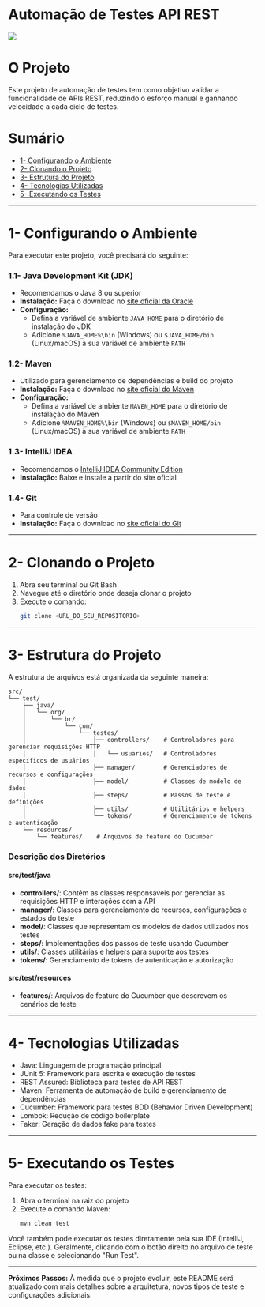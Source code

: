 # Automação de Testes API REST

![](.gitbucket/images/banner.png)

# O Projeto
Este projeto de automação de testes tem como objetivo validar a funcionalidade de APIs REST, reduzindo o esforço manual e ganhando velocidade a cada ciclo de testes.

# Sumário

- [1- Configurando o Ambiente](#1--configurando-o-ambiente)
- [2- Clonando o Projeto](#2--clonando-o-projeto)
- [3- Estrutura do Projeto](#3--estrutura-do-projeto)
- [4- Tecnologias Utilizadas](#4--tecnologias-utilizadas)
- [5- Executando os Testes](#5--executando-os-testes)

---

<h1><a name="1--configurando-o-ambiente"></a>1- Configurando o Ambiente</h1>

Para executar este projeto, você precisará do seguinte:

### 1.1- Java Development Kit (JDK)
- Recomendamos o Java 8 ou superior
- **Instalação:** Faça o download no [site oficial da Oracle](https://www.oracle.com/br/java/technologies/javase/javase-jdk8-downloads.html)
- **Configuração:**
    - Defina a variável de ambiente `JAVA_HOME` para o diretório de instalação do JDK
    - Adicione `%JAVA_HOME%\bin` (Windows) ou `$JAVA_HOME/bin` (Linux/macOS) à sua variável de ambiente `PATH`

### 1.2- Maven
- Utilizado para gerenciamento de dependências e build do projeto
- **Instalação:** Faça o download no [site oficial do Maven](https://maven.apache.org/download.cgi)
- **Configuração:**
    - Defina a variável de ambiente `MAVEN_HOME` para o diretório de instalação do Maven
    - Adicione `%MAVEN_HOME%\bin` (Windows) ou `$MAVEN_HOME/bin` (Linux/macOS) à sua variável de ambiente `PATH`

### 1.3- IntelliJ IDEA
- Recomendamos o [IntelliJ IDEA Community Edition](https://www.jetbrains.com/pt-br/idea/download)
- **Instalação:** Baixe e instale a partir do site oficial

### 1.4- Git
- Para controle de versão
- **Instalação:** Faça o download no [site oficial do Git](https://git-scm.com/downloads)

---

<h1><a name="2--clonando-o-projeto"></a>2- Clonando o Projeto</h1>

1. Abra seu terminal ou Git Bash
2. Navegue até o diretório onde deseja clonar o projeto
3. Execute o comando:
    ```bash
    git clone <URL_DO_SEU_REPOSITORIO>
    ```

---

<h1><a name="3--estrutura-do-projeto"></a>3- Estrutura do Projeto</h1>

A estrutura de arquivos está organizada da seguinte maneira:

```
src/
└── test/
    ├── java/
    │   └── org/
    │       └── br/
    │           └── com/
    │               └── testes/
    │                   ├── controllers/    # Controladores para gerenciar requisições HTTP
    │                   │   └── usuarios/   # Controladores específicos de usuários
    │                   ├── manager/        # Gerenciadores de recursos e configurações
    │                   ├── model/          # Classes de modelo de dados
    │                   ├── steps/          # Passos de teste e definições
    │                   ├── utils/          # Utilitários e helpers
    │                   └── tokens/         # Gerenciamento de tokens e autenticação
    └── resources/
        └── features/    # Arquivos de feature do Cucumber
```

### Descrição dos Diretórios

#### src/test/java
- **controllers/**: Contém as classes responsáveis por gerenciar as requisições HTTP e interações com a API
- **manager/**: Classes para gerenciamento de recursos, configurações e estados do teste
- **model/**: Classes que representam os modelos de dados utilizados nos testes
- **steps/**: Implementações dos passos de teste usando Cucumber
- **utils/**: Classes utilitárias e helpers para suporte aos testes
- **tokens/**: Gerenciamento de tokens de autenticação e autorização

#### src/test/resources
- **features/**: Arquivos de feature do Cucumber que descrevem os cenários de teste

---

<h1><a name="4--tecnologias-utilizadas"></a>4- Tecnologias Utilizadas</h1>

- Java: Linguagem de programação principal
- JUnit 5: Framework para escrita e execução de testes
- REST Assured: Biblioteca para testes de API REST
- Maven: Ferramenta de automação de build e gerenciamento de dependências
- Cucumber: Framework para testes BDD (Behavior Driven Development)
- Lombok: Redução de código boilerplate
- Faker: Geração de dados fake para testes

---

<h1><a name="5--executando-os-testes"></a>5- Executando os Testes</h1>

Para executar os testes:

1. Abra o terminal na raiz do projeto
2. Execute o comando Maven:
    ```bash
    mvn clean test
    ```

Você também pode executar os testes diretamente pela sua IDE (IntelliJ, Eclipse, etc.). Geralmente, clicando com o botão direito no arquivo de teste ou na classe e selecionando "Run Test".

---

**Próximos Passos:**
À medida que o projeto evoluir, este README será atualizado com mais detalhes sobre a arquitetura, novos tipos de teste e configurações adicionais.
